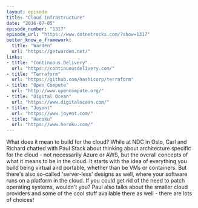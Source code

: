 ```yaml
---
layout: episode
title: "Cloud Infrastructure"
date: "2016-07-05"
episode_number: "1317"
episode_url: "https://www.dotnetrocks.com/?show=1317"
better_know_a_framework:
  title: "Warden"
  url: "https://getwarden.net/"
links:
- title: "Continuous Delivery"
  url: "https://continuousdelivery.com/"
- title: "Terraform"
  url: "https://github.com/hashicorp/terraform"
- title: "Open Compute"
  url: "http://www.opencompute.org/"
- title: "Digital Ocean"
  url: "https://www.digitalocean.com/"
- title: "Joyent"
  url: "https://www.joyent.com/"
- title: "Heroku"
  url: "https://www.heroku.com/"
---
```


What does it mean to build for the cloud? While at NDC in Oslo, Carl and Richard chatted with Paul Stack about thinking about architecture specific for the cloud - not necessarily Azure or AWS, but the overall concepts of what it means to be in the cloud. It starts with the idea of everything you build being virtual and portable, whether than be VMs or containers. But there's also so-called 'server-less' designs as well, where your software runs on a platform in the cloud. If you could get rid of the need to patch operating systems, wouldn't you? Paul also talks about the smaller cloud providers and some of the cool stuff available there as well - there are lots of choices!

